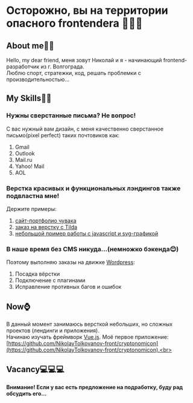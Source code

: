 # Осторожно, вы на территории опасного frontendera 🧨🧨🧨

## About me🤷‍♂️
Hello, my dear friend, меня зовут Николай и я - начинающий frontend-разработчик из г. Волгограда.<br>
Люблю спорт, стратежки, код, решать проблемки с производительностью...<br>

## My Skills👨‍💻
### **Нужны сверстанные письма? Не вопрос!** <br>
С вас нужный вам дизайн, с меня качественно сверстанное письмо(pixel perfect) таких почтовиков как:

1. Gmail
2. Outlook
3. Mail.ru
4. Yahoo! Mail
5. AOL

### Верстка красивых и функциональных лэндингов также подвластна мне!<br>
Держите примеры:<br>
1. [сайт-портфолио чувака](https://landing-portfolioman.github.io/)<br>
2. [заказ на верстку с Tilda](https://landing-englishtest-results.github.io/)<br>
3. [небольшой пример работы с javascript и svg-графикой](https://landing-melody.github.io)<br>

### В наше время без CMS никуда...(немножко бэкенда😊) 
Поэтому выполняю заказы на движке [Wordpress](https://wordpress.org):<br>
1. Посадка вёрстки
2. Подключение с плагинами
3. Исправление противных багов и ошибок

## Now⌚
В данный момент занимаюсь версткой небольших, но сложных проектов (лендинги и приложения).<br>
Начинаю изучать фреймворк 	[Vue.js](https://vuejs.org/). Моё первое приложение: [https://github.com/NikolayTolkovanov-front/cryptonomicon](https://github.com/NikolayTolkovanov-front/cryptonomicon).<br>

## Vacancy💻💻💻
**Внимание! Если у вас есть предложение на подработку, буду рад обсудить его...** <br>
